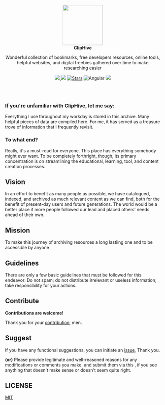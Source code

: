 
<p align="center">
  <a href="https://nav3.cn/?g">
    <img src="https://user-images.githubusercontent.com/76642252/200379508-06fac1f0-5baf-4a84-a2ac-b6a3963a6876.png" width="130" />
  </a>
  <br />
  <b>ClipHive</b>
  <p align="center"></p>
  <p align="center">Wonderful collection of bookmarks, free developers resources, online tools, helpful websites, and digital freebies gathered over time to make researching easier</p>
  <p align="center">
    <a href="README_zh-CN.md">
      <img src="https://img.shields.io/badge/lang-%E7%AE%80%E4%BD%93%E4%B8%AD%E6%96%87-red.svg?longCache=true&style=flat-square">
    </a>
    <img src="https://img.shields.io/github/v/release/xjh22222228/nav" />
    <a href="https://github.com/xjh22222228/nav/stargazers"><img src="https://img.shields.io/github/stars/xjh22222228/nav" alt="Stars"/></a>
    <img alt="Angular" src="https://img.shields.io/static/v1.svg?label=&message=Angular11&style=flat-square&color=C82B38">
    <img src="https://img.shields.io/github/license/xjh22222228/nav" />
  </p>
</p>

<br />
<br />


### If you're unfamiliar with ClipHive, let me say:

Everything I use throughout my workday is stored in this archive. Many helpful pieces of data are compiled here. For me, it has served as a treasure trove of information that I frequently revisit.

### To what end?
Really, it's a must-read for everyone. This place has everything somebody might ever want. To be completely forthright, though, its primary concentration is on streamlining the educational, learning, tool, and content creation processes.

## Vision 
In an effort to benefit as many people as possible, we have catalogued, indexed, and archived as much relevant content as we can find, both for the benefit of present-day users and future generations. The world would be a better place if more people followed our lead and placed others' needs ahead of their own.

## Mission

To make this journey of archiving resources a long lastiing one and to be accessible by anyone


## Guidelines

There are only a few basic guidelines that must be followed for this endeavor:
Do not spam; do not distribute irrelevant or useless information; take responsibility for your actions.



## Contribute

**Contributions are welcome!**

Thank you for your [contribution](https://github.com/vidhyavarshanyjs/Cliphive/issues), men.


## Suggest
If you have any functional suggestions, you can initiate an [issue](https://github.com/vidhyavarshanyjs/Cliphive/issues), Thank you.

**(or)**
Please provide legitimate and well-reasoned reasons for any modifications or comments you make, and submit them via this [](link), if you see anything that doesn't make sense or doesn't seem quite right.

## LICENSE
[MIT](./LICENSE)
